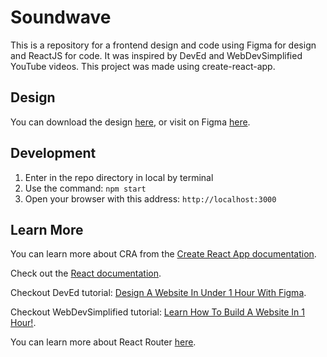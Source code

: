 # Soundwave

This is a repository for a frontend design and code using Figma for design and ReactJS for code. It was inspired by DevEd and WebDevSimplified YouTube videos. This project was made using create-react-app.

## Design 

You can download the design [here](https://github.com/EtshD1/Soundwave/raw/main/Design/Soundwave.fig), or visit on Figma [here](https://www.figma.com/file/FNY4VFa7WkoQvKEb9vPFDb/Soundwave?node-id=0%3A1).

## Development

1. Enter in the repo directory in local by terminal
2. Use the command: `npm start`
3. Open your browser with this address: `http://localhost:3000`

## Learn More

You can learn more about CRA from the [Create React App documentation](https://facebook.github.io/create-react-app/docs/getting-started).

Check out the [React documentation](https://reactjs.org/).

Checkout DevEd tutorial: [Design A Website In Under 1 Hour With Figma](https://www.youtube.com/watch?v=FK4YusHIIj0).

Checkout WebDevSimplified tutorial: [Learn How To Build A Website In 1 Hour!](https://www.youtube.com/watch?v=RZ-Oe4_Ew7g).

You can learn more about React Router [here](https://reactrouter.com/).
